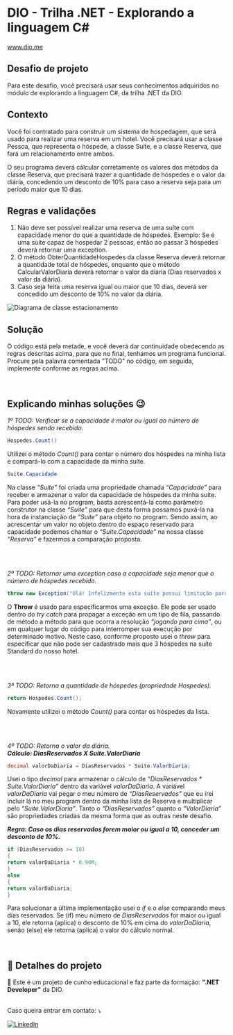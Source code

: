 # DIO - Trilha .NET - Explorando a linguagem C#
www.dio.me

## Desafio de projeto
Para este desafio, você precisará usar seus conhecimentos adquiridos no módulo de explorando a linguagem C#, da trilha .NET da DIO.

## Contexto
Você foi contratado para construir um sistema de hospedagem, que será usado para realizar uma reserva em um hotel. Você precisará usar a classe Pessoa, que representa o hóspede, a classe Suíte, e a classe Reserva, que fará um relacionamento entre ambos.

O seu programa deverá cálcular corretamente os valores dos métodos da classe Reserva, que precisará trazer a quantidade de hóspedes e o valor da diária, concedendo um desconto de 10% para caso a reserva seja para um período maior que 10 dias.

## Regras e validações
1. Não deve ser possível realizar uma reserva de uma suíte com capacidade menor do que a quantidade de hóspedes. Exemplo: Se é uma suíte capaz de hospedar 2 pessoas, então ao passar 3 hóspedes deverá retornar uma exception.
2. O método ObterQuantidadeHospedes da classe Reserva deverá retornar a quantidade total de hóspedes, enquanto que o método CalcularValorDiaria deverá retornar o valor da diária (Dias reservados x valor da diária).
3. Caso seja feita uma reserva igual ou maior que 10 dias, deverá ser concedido um desconto de 10% no valor da diária.


![Diagrama de classe estacionamento](diagrama_classe_hotel.png)

## Solução
O código está pela metade, e você deverá dar continuidade obedecendo as regras descritas acima, para que no final, tenhamos um programa funcional. Procure pela palavra comentada "TODO" no código, em seguida, implemente conforme as regras acima.

<br>

## Explicando minhas soluções 😉

*1º TODO: Verificar se a capacidade é maior ou igual ao número de hóspedes sendo recebido.*

```csharp
Hospedes.Count()
```

Utilizei o método *Count()* para contar o número dos hóspedes na minha lista e compará-lo com a capacidade da minha suíte.

```csharp
Suite.Capacidade
```

Na classe *“Suite”* foi criada uma propriedade chamada *“Capacidade”* para receber e armazenar o valor da capacidade de hóspedes da minha suíte. Para poder usá-la no program, basta acrescentá-la como parâmetro construtor na classe *“Suite”* para que desta forma possamos puxá-la na hora da instanciação de *“Suite”* para objeto no program. Sendo assim, ao acrescentar um valor no objeto dentro do espaço reservado para capacidade podemos chamar o *“Suite.Capacidade”* na nossa classe *“Reserva”* e fazermos a comparação proposta.

<br>
<br>


*2º TODO: Retornar uma exception caso a capacidade seja menor que o número de hóspedes recebido.*

```csharp
throw new Exception("Olá! Infelizmente esta suíte possui limitação para no máximo 3 hóspedes.");
```

O **Throw** é usado para especificarmos uma exceção. Ele pode ser usado dentro do *try catch* para propagar a exceção em um tipo de fila, passando de método a método para que ocorra a resolução *“jogando para cima”*, ou em qualquer lugar do código para interromper sua execução por determinado motivo. Neste caso, conforme proposto usei o *throw* para especificar que não pode ser cadastrado mais que 3 hóspedes na suíte Standard do nosso hotel. 

<br>
<br>


*3ª TODO: Retorna a quantidade de hóspedes (propriedade Hospedes).*

```csharp
return Hospedes.Count();
```

Novamente utilizei o método *Count()* para contar os hóspedes da lista. 

<br>
<br>

*4º TODO: Retorna o valor da diária.* <br>
***Cálculo: DiasReservados X Suite.ValorDiaria***

```csharp
decimal valorDaDiaria = DiasReservados * Suite.ValorDiaria;
```

Usei o tipo *decimal* para armazenar o cálculo de *“DiasReservados * Suite.ValorDiaria”* dentro da variável *valorDaDiaria*. A variável *valorDaDiaria* vai pegar o meu número de *“DiasReservados”* que eu irei incluir lá no meu program dentro da minha lista de Reserva e multiplicar pelo *“Suite.ValorDiaria”*. Tanto o *“DiasReservados”* quanto o *“ValorDiaria”* são propriedades criadas da mesma forma que as outras neste desafio. 

***Regra: Caso os dias reservados forem maior ou igual a 10, conceder um desconto de 10%.***

```csharp
if (DiasReservados >= 10)
{
return valorDaDiaria * 0.90M; 
}
else 
{  
return valorDaDiaria;
} 
```

Para solucionar a última implementação usei o *if* e o *else* comparando meus dias reservados. Se (if) meu número de *DiasReservados* for maior ou igual a 10, ele retorna (aplica) o desconto de 10% em cima do *valorDaDiaria*, senão (else) ele retorna (aplica) o valor do cálculo normal. 

<br>

## 🔎 Detalhes do projeto

📌 Este é um projeto de cunho educacional e faz parte da formação: **".NET Developer"** da DIO.
<br>
<br>

<p align="left">
  Caso queira entrar em contato: ⤵️
</p>

<p align="left">

  
[![LinkedIn](https://img.shields.io/badge/LinkedIn-0077B5?style=for-the-badge&logo=linkedin&logoColor=white)](https://www.linkedin.com/in/adrianycmc/)
</p>

